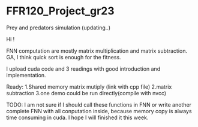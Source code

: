 # FFR120_Project_gr23
Prey and predators simulation (updating..)

Hi !

FNN computation are mostly matrix multiplication and matrix subtraction. GA, I think quick sort is enough for the fitness.

I upload cuda code and 3 readings with good introduction and implementation.

Ready:
1.Shared memory matrix mutiply (link with cpp file)
2.matrix subtraction
3.one demo could be run directly(compile with nvcc)

TODO: 
I am not sure if I should call these functions in FNN or write another complete FNN with all conputation inside, 
because memory copy is always time consuming in cuda. I hope I will finished it this week.
